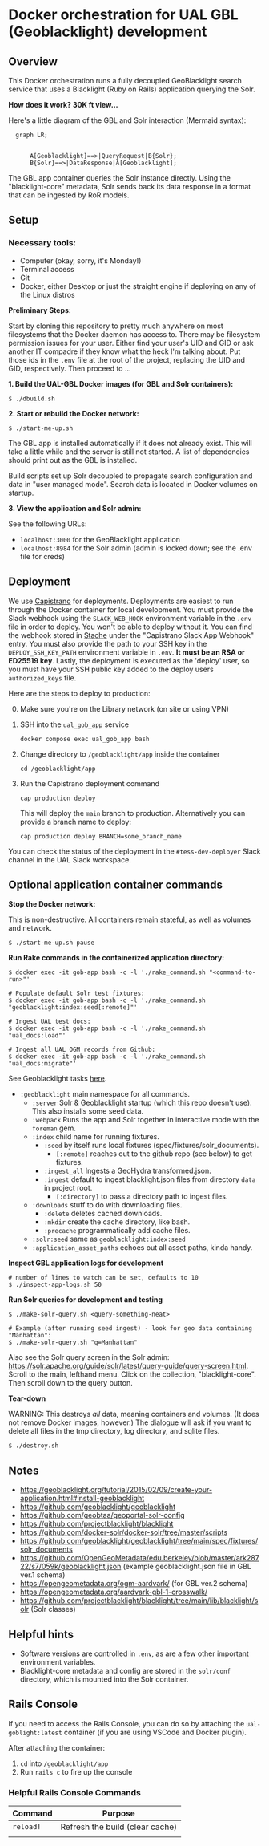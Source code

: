 # Docker orchestration for UAL GBL (Geoblacklight) development

## Overview

This Docker orchestration runs a fully decoupled GeoBlacklight search service that uses a Blacklight (Ruby on Rails) application querying the Solr.

**How does it work? 30K ft view...**

Here's a little diagram of the GBL and Solr interaction (Mermaid syntax):

```mermaid
  graph LR;


      A[Geoblacklight]==>|QueryRequest|B{Solr};
      B{Solr}==>|DataResponse|A[Geoblacklight];
```

 The GBL app container queries the Solr instance directly. Using the "blacklight-core" metadata, Solr sends back its data response in a format that can be ingested by RoR models.

## Setup

### Necessary tools:

  - Computer (okay, sorry, it's Monday!)
  - Terminal access
  - Git
  - Docker, either Desktop or just the straight engine if deploying on any of the Linux distros

**Preliminary Steps:**

Start by cloning this repository to pretty much anywhere on most filesystems that the Docker daemon has access to. There may be filesystem permission issues for your user. Either find your user's UID and GID or ask another IT compadre if they know what the heck I'm talking about. Put those ids in the `.env` file at the root of the project, replacing the UID and GID, respectively. Then proceed to ...

**1. Build the UAL-GBL Docker images (for GBL and Solr containers):**

```shell
$ ./dbuild.sh
```

**2. Start or rebuild the Docker network:**

```shell
$ ./start-me-up.sh
```

The GBL app is installed automatically if it does not already exist. This will take a little while and the server is still not started. A list of dependencies should print out as the GBL is installed.

Build scripts set up Solr decoupled to propagate search configuration and data in "user managed mode". Search data is located in Docker volumes on startup.

**3. View the application and Solr admin:**

See the following URLs:

* `localhost:3000` for the GeoBlacklight application
* `localhost:8984` for the Solr admin (admin is locked down; see the .env file for creds)

## Deployment

We use [Capistrano](https://capistranorb.com/) for deployments. Deployments are easiest to run through the Docker container for local development. You must provide the Slack webhook using the `SLACK_WEB_HOOK` environment variable in the `.env` file in order to deploy. You won't be able to deploy without it. You can find the webhook stored in [Stache](https://stache.arizona.edu) under the "Capistrano Slack App Webhook" entry. You must also provide the path to your SSH key in the `DEPLOY_SSH_KEY_PATH` environment variable in `.env`. **It must be an RSA or ED25519 key**. Lastly, the deployment is executed as the 'deploy' user, so you must have your SSH public key added to the deploy users `authorized_keys` file.

Here are the steps to deploy to production:

0. Make sure you're on the Library network (on site or using VPN)
1. SSH into the `ual_gob_app` service

    ```shell
    docker compose exec ual_gob_app bash
    ```

2. Change directory to `/geoblacklight/app` inside the container

    ```shell
    cd /geoblacklight/app
    ```

3. Run the Capistrano deployment command

    ```shell
    cap production deploy
    ```
    This will deploy the `main` branch to production. Alternatively you can provide a branch name to deploy:
    
    ```shell
    cap production deploy BRANCH=some_branch_name
    ```

You can check the status of the deployment in the `#tess-dev-deployer` Slack channel in the UAL Slack workspace.

## Optional application container commands

**Stop the Docker network:**

This is non-destructive. All containers remain stateful, as well as volumes and network.

```shell
$ ./start-me-up.sh pause
```

**Run Rake commands in the containerized application directory:**

```shell
$ docker exec -it gob-app bash -c -l './rake_command.sh "<command-to-run>"'

# Populate default Solr test fixtures:
$ docker exec -it gob-app bash -c -l './rake_command.sh "geoblacklight:index:seed[:remote]"'

# Ingest UAL test docs:
$ docker exec -it gob-app bash -c -l './rake_command.sh "ual_docs:load"'

# Ingest all UAL OGM records from Github:
$ docker exec -it gob-app bash -c -l './rake_command.sh "ual_docs:migrate"'
```

See Geoblacklight tasks [here](https://github.com/geoblacklight/geoblacklight/blob/main/lib/tasks/geoblacklight.rake).

- `:geoblacklight` main namespace for all commands.
  - `:server` Solr & Geoblacklight startup (which this repo doesn't use). This also installs some seed data.
  - `:webpack` Runs the app and Solr together in interactive mode with the `foreman` gem.
  - `:index` child name for running fixtures.
    - `:seed` by itself runs local fixtures (spec/fixtures/solr_documents).
      - `[:remote]` reaches out to the github repo (see below) to get fixtures.
    - `:ingest_all` Ingests a GeoHydra transformed.json.
    - `:ingest` default to ingest blacklight.json files from directory `data` in project root.
      - `[:directory]` to pass a directory path to ingest files.
  - `:downloads` stuff to do with downloading files.
    - `:delete` deletes cached downloads.
    - `:mkdir` create the cache directory, like bash.
    - `:precache` programmatically add cache files.
  - `:solr:seed` same as `geoblacklight:index:seed`
  - `:application_asset_paths` echoes out all asset paths, kinda handy.

**Inspect GBL application logs for development**

```shell
# number of lines to watch can be set, defaults to 10
$ ./inspect-app-logs.sh 50
```

**Run Solr queries for development and testing**

```shell
$ ./make-solr-query.sh <query-something-neat>

# Example (after running seed ingest) - look for geo data containing "Manhattan":
$ ./make-solr-query.sh "q=Manhattan"
```

Also see the Solr query screen in the Solr admin: https://solr.apache.org/guide/solr/latest/query-guide/query-screen.html. Scroll to the main, lefthand menu. Click on the collection, "blacklight-core". Then scroll down to the query button.

**Tear-down**

WARNING: This destroys _all_ data, meaning containers and volumes. (It does not remove Docker images, however.) The dialogue will ask if you want to delete all files in the tmp directory, log directory, and sqlite files.

```shell
$ ./destroy.sh
```

## Notes

* https://geoblacklight.org/tutorial/2015/02/09/create-your-application.html#install-geoblacklight
* https://github.com/geoblacklight/geoblacklight
* https://github.com/geobtaa/geoportal-solr-config
* https://github.com/projectblacklight/blacklight
* https://github.com/docker-solr/docker-solr/tree/master/scripts
* https://github.com/geoblacklight/geoblacklight/tree/main/spec/fixtures/solr_documents
* https://github.com/OpenGeoMetadata/edu.berkeley/blob/master/ark28722/s7/059k/geoblacklight.json (example geoblacklight.json file in GBL ver.1 schema)
* https://opengeometadata.org/ogm-aardvark/ (for GBL ver.2 schema)
* https://opengeometadata.org/aardvark-gbl-1-crosswalk/
* https://github.com/projectblacklight/blacklight/tree/main/lib/blacklight/solr (Solr classes)

## Helpful hints

* Software versions are controlled in `.env`, as are a few other important environment variables.
* Blacklight-core metadata and config are stored in the `solr/conf` directory, which is mounted into the Solr container.

## Rails Console

If you need to access the Rails Console, you can do so by attaching the `ual-goblight:latest` container (if you are using VSCode and Docker plugin).

After attaching the container:

1. `cd` into `/geoblacklight/app`
2. Run `rails c` to fire up the console

### Helpful Rails Console Commands

| Command | Purpose |
| ------- | ------ |
| `reload!` | Refresh the build (clear cache) |
|  |  |
